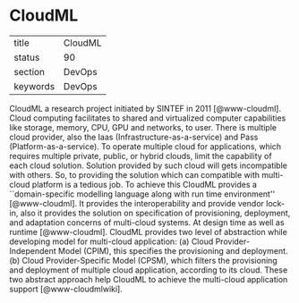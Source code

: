 # CloudML


|          |         |
| -------- | ------- |
| title    | CloudML | 
| status   | 90      |
| section  | DevOps  |
| keywords | DevOps  |


                                                            
CloudML a research project initiated by SINTEF in 2011
 [@www-cloudml]. Cloud computing facilitates to shared and
virtualized computer capabilities like storage, memory, CPU, GPU and
networks, to user. There is multiple cloud provider, also the Iaas
(Infrastructure-as-a-service) and Pass (Platform-as-a-service). To
operate multiple cloud for applications, which requires multiple
private, public, or hybrid clouds, limit the capability of each cloud
solution.  Solution provided by such cloud will gets incompatible with
others. So, to providing the solution which can compatible with
multi-cloud platform is a tedious job. To achieve this CloudML
provides a ``domain-specific modelling language along with run time
environment'' [@www-cloudml]. It provides the interoperability and
provide vendor lock-in, also it provides the solution on specification
of provisioning, deployment, and adaptation concerns of multi-cloud
systems. At design time as well as runtime [@www-cloudml].
CloudML provides two level of abstraction while developing model for
multi-cloud application: (a) Cloud Provider-Independent Model (CPIM),
this specifies the provisioning and deployment.  (b) Cloud
Provider-Specific Model (CPSM), which filters the provisioning and
deployment of multiple cloud application, according to its cloud.
These two abstract approach help CloudML to achieve the multi-cloud
application support [@www-cloudmlwiki].

